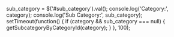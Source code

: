 sub_category = $('#sub_category').val();
    console.log('Category:', category);
    console.log('Sub Category:', sub_category);
    setTimeout(function() {
      if (category && sub_category === null) {
        getSubcategoryByCategoryId(category);
      }
    }, 100);
